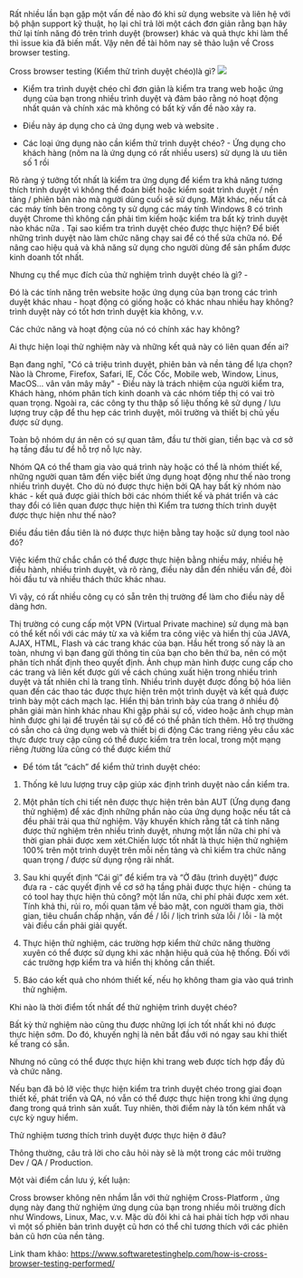 Rất nhiều lần bạn gặp một vấn đề nào đó khi sử dụng website và liên hệ với bộ phận support kỹ thuật, họ lại chỉ trả lời một cách đơn giản rằng bạn hãy thử lại tính năng đó trên trình duyệt (browser) khác và quả thực khi làm thể thì issue kia đã biến mất. Vậy nên đề tài hôm nay sẽ thảo luận về Cross browser testing. 

Cross browser testing (Kiểm thử trình duyệt chéo)là gì?
![](https://images.viblo.asia/be93748b-7c9d-4a33-adf7-611f02af05fb.png)
- Kiểm tra trình duyệt chéo chỉ đơn giản là kiểm tra trang web hoặc ứng dụng của bạn trong nhiều trình duyệt và đảm bảo rằng nó hoạt động nhất quán và chính xác mà không có bất kỳ vấn đề nào xảy ra.

-  Điều này áp dụng cho cả ứng dụng web và website .

-  Các loại ứng dụng nào cần kiểm thử trình duyệt chéo? - Ứng dụng cho khách hàng (nôm na là ứng dụng có rất nhiều users) sử dụng là ưu tiên số 1 rồi

Rõ ràng ý tưởng tốt nhất là kiểm tra ứng dụng để kiểm tra khả năng tương thích trình duyệt vì không thể đoán biết hoặc kiểm soát trình duyệt / nền tảng / phiên bản nào mà người dùng cuối sẽ sử dụng.
Mặt khác, nếu tất cả các máy tính bên trong công ty sử dụng các máy tính Windows 8 có trình duyệt Chrome thì không cần phải tìm kiếm hoặc kiểm tra bất kỳ trình duyệt nào khác nữa .
Tại sao kiểm tra trình duyệt chéo được thực hiện?
Để biết những trình duyệt nào làm chức năng chạy sai để có thể sửa chữa nó.
Để nâng cao hiệu quả và khả năng sử dụng cho người dùng để sản phẩm được kinh doanh tốt nhất.

Nhưng cụ thể mục đích của thử nghiệm trình duyệt chéo là gì? - 

Đó là các tính năng trên website hoặc ứng dụng của bạn trong các trình duyệt khác nhau - hoạt động có giống hoặc có khác nhau nhiều hay không? trình duyệt này có tốt hơn trình duyệt kia không, v.v.

Các chức năng và hoạt động của nó có chính xác hay không?

Ai thực hiện loại thử nghiệm này và những kết quả này có liên quan đến ai?

Bạn đang nghĩ, "Có cả triệu trình duyệt, phiên bản và nền tảng để lựa chọn? Nào là Chrome, Firefox, Safari, IE, Cốc Cốc, Mobile web, Window, Linus, MacOS... vân vân mây mây" - Điều này là trách nhiệm của người kiểm tra, Khách hàng, nhóm phân tích kinh doanh và các nhóm tiếp thị có vai trò quan trọng. Ngoài ra, các công ty thu thập số liệu thống kê sử dụng / lưu lượng truy cập để thu hẹp các trình duyệt, môi trường và thiết bị chủ yếu được sử dụng.

Toàn bộ nhóm dự án nên có sự quan tâm, đầu tư thời gian, tiền bạc và cơ sở hạ tầng đầu tư để hỗ trợ nỗ lực này.

Nhóm QA có thể tham gia vào quá trình này hoặc có thể là nhóm thiết kế, những người quan tâm đến việc biết ứng dụng hoạt động như thế nào trong nhiều trình duyệt.
Cho dù nó được thực hiện bởi QA hay bất kỳ nhóm nào khác - kết quả được giải thích bởi các nhóm thiết kế và phát triển và các thay đổi có liên quan được thực hiện thì Kiểm tra tương thích trình duyệt được thực hiện như thế nào?


Điều đầu tiên đầu tiên là nó được thực hiện bằng tay hoặc sử dụng tool nào đó?

Việc kiểm thử chắc chắn có thể được thực hiện bằng nhiều máy, nhiều hệ điều hành, nhiều trình duyệt, và rõ ràng, điều này dẫn đến nhiều vấn đề, đòi hỏi đầu tư và nhiều thách thức khác nhau.

Vì vậy, có rất nhiều công cụ có sẵn trên thị trường để làm cho điều này dễ dàng hơn.
 
Thị trường có cung cấp một VPN (Virtual Private machine) sử dụng mà bạn có thể kết nối với các máy từ xa và kiểm tra công việc và hiển thị của JAVA, AJAX, HTML, Flash và các trang khác của bạn. Hầu hết trong số này là an toàn, nhưng vì bạn đang gửi thông tin của bạn cho bên thứ ba, nên có một phân tích nhất định theo quyết định.
Ảnh chụp màn hình được cung cấp cho các trang và liên kết được gửi về cách chúng xuất hiện trong nhiều trình duyệt và tất nhiên chỉ là trang tĩnh.
Nhiều trình duyệt được đồng bộ hóa liên quan đến các thao tác được thực hiện trên một trình duyệt và kết quả được trình bày một cách mạch lạc.
Hiển thị bản trình bày của trang ở nhiều độ phân giải màn hình khác nhau
Khi gặp phải sự cố, video hoặc ảnh chụp màn hình được ghi lại để truyền tải sự cố để có thể phân tích thêm.
Hỗ trợ thường có sẵn cho cả ứng dụng web và thiết bị di động
Các trang riêng yêu cầu xác thực được truy cập cũng có thể được kiểm tra
trên local, trong một mạng riêng /tường lửa cũng có thể được kiểm thử


- Để tóm tắt “cách” để kiểm thử trình duyệt chéo:
 1. Thống kê lưu lượng truy cập giúp xác định trình duyệt nào cần kiểm tra.

 2. Một phân tích chi tiết nên được thực hiện trên bản AUT (Ứng dụng đang thử nghiệm) để xác định những phần nào của ứng dụng hoặc nếu tất cả đều phải trải qua thử nghiệm. Vậy khuyến khích rằng tất cả tính năng được thử nghiệm trên nhiều trình duyệt, nhưng một lần nữa chi phí và thời gian phải được xem xét.Chiến lược tốt nhất là thực hiện thử nghiệm 100% trên một trình duyệt trên mỗi nền tảng và  chỉ kiểm tra chức năng quan trọng / được sử dụng rộng rãi nhất.

 3. Sau khi quyết định “Cái gì” để kiểm tra và “Ở đâu (trình duyệt)” được đưa ra - các quyết định về cơ sở hạ tầng phải được thực hiện - chúng ta có tool hay thực hiện thủ công?  một lần nữa, chi phí phải được xem xét. Tính khả thi, rủi ro, mối quan tâm về bảo mật, con người tham gia, thời gian, tiêu chuẩn chấp nhận, vấn đề / lỗi / lịch trình sửa lỗi / lỗi - là một vài điều cần phải giải quyết.

 4. Thực hiện thử nghiệm, các trường hợp kiểm thử chức năng thường xuyên có thể được sử dụng khi xác nhận hiệu quả của hệ thống. Đối với các trường hợp kiểm tra và hiển thị không cần thiết.

 5. Báo cáo kết quả cho nhóm thiết kế, nếu họ không tham gia vào quá trình thử nghiệm. 

Khi nào là thời điểm tốt nhất để thử nghiệm trình duyệt chéo?

Bất kỳ thử nghiệm nào cũng thu được những lợi ích tốt nhất khi nó được thực hiện sớm. Do đó, khuyến nghị là nên bắt đầu với nó ngay sau khi thiết kế trang có sẵn.

Nhưng nó cũng có thể được thực hiện khi trang web được tích hợp đầy đủ và chức năng.

Nếu bạn đã bỏ lỡ việc thực hiện kiểm tra trình duyệt chéo trong giai đoạn thiết kế, phát triển và QA, nó vẫn có thể được thực hiện trong khi ứng dụng đang trong quá trình sản xuất. Tuy nhiên, thời điểm này là tốn kém nhất và cực kỳ nguy hiểm.

Thử nghiệm tương thích trình duyệt được thực hiện ở đâu?

Thông thường, câu trả lời cho câu hỏi này sẽ là một trong các môi trường Dev / QA / Production. 

Một vài điểm cần lưu ý, kết luận:

Cross browser không nên nhầm lẫn với thử nghiệm Cross-Platform , ứng dụng này đang thử nghiệm ứng dụng của bạn trong nhiều môi trường đích như Windows, Linux, Mac, v.v. Mặc dù đôi khi cả hai phải tích hợp với nhau vì một số phiên bản trình duyệt cũ hơn có thể chỉ tương thích với các phiên bản cũ hơn của nền tảng.

Link tham khảo: https://www.softwaretestinghelp.com/how-is-cross-browser-testing-performed/
